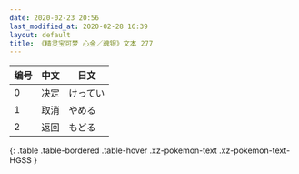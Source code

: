 ```yaml
---
date: 2020-02-23 20:56
last_modified_at: 2020-02-28 16:39
layout: default
title: 《精灵宝可梦 心金／魂银》文本 277
---
```

| 编号 | 中文 | 日文 |
| ---- | ---- | ---- |
| 0 | 决定 | けってい |
| 1 | 取消 | やめる |
| 2 | 返回 | もどる |
{: .table .table-bordered .table-hover .xz-pokemon-text .xz-pokemon-text-HGSS }